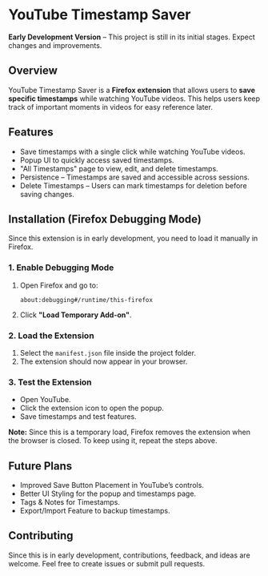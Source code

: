 # YouTube Timestamp Saver

**Early Development Version** – This project is still in its initial stages. Expect changes and improvements.

## Overview
YouTube Timestamp Saver is a **Firefox extension** that allows users to **save specific timestamps** while watching YouTube videos. This helps users keep track of important moments in videos for easy reference later.

## Features
- Save timestamps with a single click while watching YouTube videos.
- Popup UI to quickly access saved timestamps.
- "All Timestamps" page to view, edit, and delete timestamps.
- Persistence – Timestamps are saved and accessible across sessions.
- Delete Timestamps – Users can mark timestamps for deletion before saving changes.

## Installation (Firefox Debugging Mode)
Since this extension is in early development, you need to load it manually in Firefox.

### 1. Enable Debugging Mode
1. Open Firefox and go to:
   ```
   about:debugging#/runtime/this-firefox
   ```
2. Click **"Load Temporary Add-on"**.

### 2. Load the Extension
1. Select the `manifest.json` file inside the project folder.
2. The extension should now appear in your browser.

### 3. Test the Extension
- Open YouTube.
- Click the extension icon to open the popup.
- Save timestamps and test features.

**Note:** Since this is a temporary load, Firefox removes the extension when the browser is closed. To keep using it, repeat the steps above.

## Future Plans
- Improved Save Button Placement in YouTube’s controls.
- Better UI Styling for the popup and timestamps page.
- Tags & Notes for Timestamps.
- Export/Import Feature to backup timestamps.

## Contributing
Since this is in early development, contributions, feedback, and ideas are welcome. Feel free to create issues or submit pull requests.